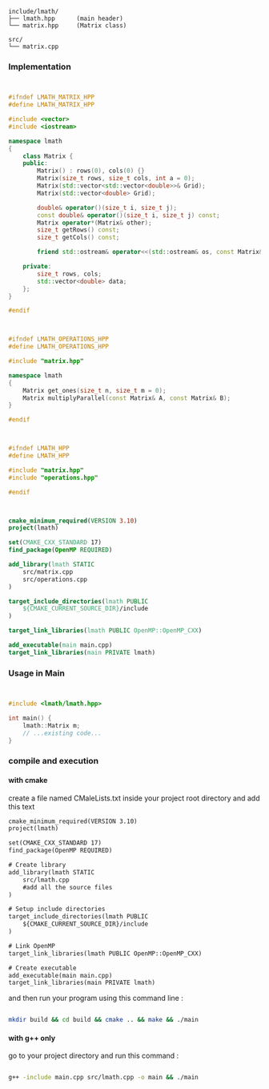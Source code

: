 ```
include/lmath/
├── lmath.hpp      (main header)
└── matrix.hpp     (Matrix class)

src/
└── matrix.cpp
```

### Implementation

```cpp


#ifndef LMATH_MATRIX_HPP
#define LMATH_MATRIX_HPP

#include <vector>
#include <iostream>

namespace lmath 
{
    class Matrix {
    public:
        Matrix() : rows(0), cols(0) {}
        Matrix(size_t rows, size_t cols, int a = 0);
        Matrix(std::vector<std::vector<double>>& Grid);
        Matrix(std::vector<double> Grid);

        double& operator()(size_t i, size_t j);
        const double& operator()(size_t i, size_t j) const;
        Matrix operator*(Matrix& other);
        size_t getRows() const;
        size_t getCols() const;

        friend std::ostream& operator<<(std::ostream& os, const Matrix& M);

    private:
        size_t rows, cols;
        std::vector<double> data;
    };
}

#endif
```

```cpp


#ifndef LMATH_OPERATIONS_HPP
#define LMATH_OPERATIONS_HPP

#include "matrix.hpp"

namespace lmath 
{
    Matrix get_ones(size_t n, size_t m = 0);
    Matrix multiplyParallel(const Matrix& A, const Matrix& B);
}

#endif
```

```cpp


#ifndef LMATH_HPP
#define LMATH_HPP

#include "matrix.hpp"
#include "operations.hpp"

#endif
```

```cmake


cmake_minimum_required(VERSION 3.10)
project(lmath)

set(CMAKE_CXX_STANDARD 17)
find_package(OpenMP REQUIRED)

add_library(lmath STATIC
    src/matrix.cpp
    src/operations.cpp
)

target_include_directories(lmath PUBLIC
    ${CMAKE_CURRENT_SOURCE_DIR}/include
)

target_link_libraries(lmath PUBLIC OpenMP::OpenMP_CXX)

add_executable(main main.cpp)
target_link_libraries(main PRIVATE lmath)
```

### Usage in Main
```cpp


#include <lmath/lmath.hpp>

int main() {
    lmath::Matrix m;
    // ...existing code...
}
```

### compile and execution 
#### with cmake 

create a file named CMaleLists.txt inside your project root directory and add this text


```txt
cmake_minimum_required(VERSION 3.10)
project(lmath)

set(CMAKE_CXX_STANDARD 17)
find_package(OpenMP REQUIRED)

# Create library
add_library(lmath STATIC
    src/lmath.cpp
    #add all the source files
)

# Setup include directories
target_include_directories(lmath PUBLIC
    ${CMAKE_CURRENT_SOURCE_DIR}/include
)

# Link OpenMP
target_link_libraries(lmath PUBLIC OpenMP::OpenMP_CXX)

# Create executable
add_executable(main main.cpp)
target_link_libraries(main PRIVATE lmath)

```

and then run your program using this command line :
```bash

mkdir build && cd build && cmake .. && make && ./main
```

#### with g++ only

go to your project directory and run this command  : 

```bash

g++ -include main.cpp src/lmath.cpp -o main && ./main
```
